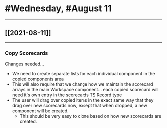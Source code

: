 # #Wednesday, #August 11
---

## [[2021-08-11]]

---

### Copy Scorecards

Changes needed...

* We need to create separate lists for each individual component in the copied components area
* This will also require that we change how we maintain the scorecard arrays in the main Workspace component... each copied scorecard will need it's own entry in the scorecards TS Record type
* The user will drag over copied items in the exact same way that they drag over new scorecards now, except that when dropped, a new component will be created.
	* This should be very easy to clone based on how new scorecards are created.




